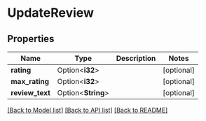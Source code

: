 # UpdateReview

## Properties

Name | Type | Description | Notes
------------ | ------------- | ------------- | -------------
**rating** | Option<**i32**> |  | [optional]
**max_rating** | Option<**i32**> |  | [optional]
**review_text** | Option<**String**> |  | [optional]

[[Back to Model list]](../README.md#documentation-for-models) [[Back to API list]](../README.md#documentation-for-api-endpoints) [[Back to README]](../README.md)


